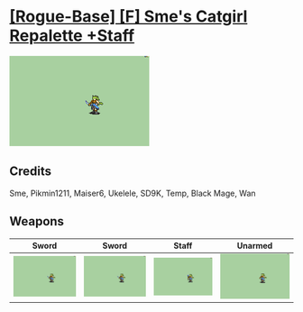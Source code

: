 # [\[Rogue-Base\] \[F\] Sme's Catgirl Repalette +Staff](./)

<img src="./1.%20Sword/Sword_000.png" alt="[Rogue-Base] [F] Sme's Catgirl Repalette +Staff standing" />

## Credits

Sme, Pikmin1211, Maiser6, Ukelele, SD9K, Temp, Black Mage, Wan

## Weapons


|Sword |Sword |Staff |Unarmed |
|  :---: | :---: | :---: | :---: |
| <img alt="Sword animation" src="./1.%20Sword/Sword.gif" /> | <img alt="Sword animation" src="./1.%20Sword%20(Knife)/Sword.gif" /> | <img alt="Staff animation" src="./7.%20Staff/Staff.gif" /> | <img alt="Unarmed animation" src="./8.%20Unarmed/Unarmed.gif" /> |
